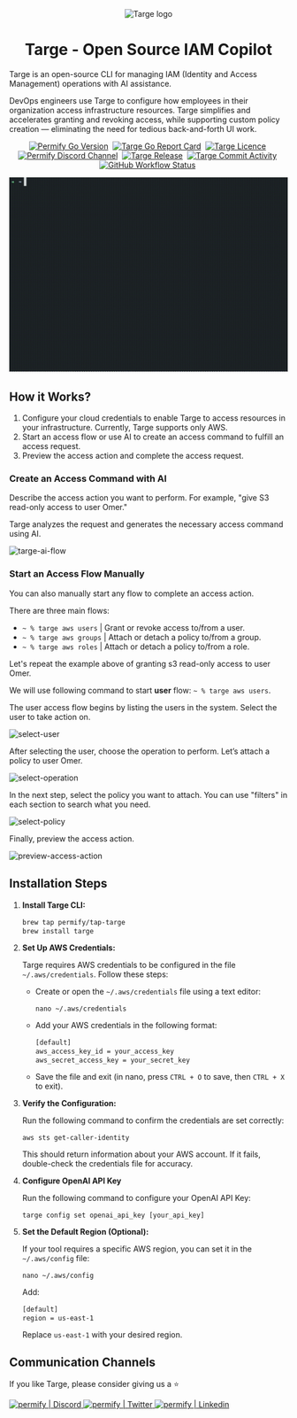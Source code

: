 <div align="center">
  <picture>
    <source media="(prefers-color-scheme: dark)" srcset="https://github.com/Permify/targe/raw/master/assets/images/logo-iam-copilot-dark.png">
    <img alt="Targe logo" src="https://github.com/Permify/targe/raw/master/assets/images/logo-iam-copilot-light.png" width="40%">
  </picture>
<h1 align="center">
   Targe - Open Source IAM Copilot
</h1>
</div>
<p>
Targe is an open-source CLI for managing IAM (Identity and Access Management) operations with AI assistance.

DevOps engineers use Targe to configure how employees in their organization access infrastructure resources. Targe simplifies and accelerates granting and revoking access, while supporting custom policy creation — eliminating the need for tedious back-and-forth UI work.
</p>

<p align="center">
    <a href="https://github.com/Permify/targe" target="_blank"><img src="https://img.shields.io/github/go-mod/go-version/Permify/targe?style=for-the-badge&logo=go" alt="Permify Go Version" /></a>&nbsp;
 <a href="https://goreportcard.com/report/github.com/Permify/targe" target="_blank"><img src="https://goreportcard.com/badge/github.com/Permify/targe?style=for-the-badge&logo=go" alt="Targe Go Report Card" /></a>&nbsp;
    <a href="https://github.com/Permify/targe" target="_blank"><img src="https://img.shields.io/github/license/Permify/targe?style=for-the-badge" alt="Targe Licence" /></a>&nbsp;
    <a href="https://discord.gg/n6KfzYxhPp" target="_blank"><img src="https://img.shields.io/discord/950799928047833088?style=for-the-badge&logo=discord&label=DISCORD" alt="Permify Discord Channel" /></a>&nbsp;
    <a href="https://github.com/Permify/targe/releases" target="_blank"><img src="https://img.shields.io/github/v/release/permify/targe?include_prereleases&style=for-the-badge" alt="Targe Release" /></a>&nbsp;
    <a href="https://img.shields.io/github/commit-activity/m/Permify/targe?style=for-the-badge" target="_blank"><img src="https://img.shields.io/github/commit-activity/m/Permify/targe?style=for-the-badge" alt="Targe Commit Activity" /></a>&nbsp;
    <a href="https://img.shields.io/github/actions/workflow/status/Permify/targe/release.yml?style=for-the-badge" target="_blank"><img src="https://img.shields.io/github/actions/workflow/status/Permify/targe/release.yml?style=for-the-badge" alt="GitHub Workflow Status" /></a>&nbsp;
</p>  

![Targe Demo](assets/images/targe.gif)

## How it Works?

1. Configure your cloud credentials to enable Targe to access resources in your infrastructure. Currently, Targe supports only AWS.
2. Start an access flow or use AI to create an access command to fulfill an access request.
3. Preview the access action and complete the access request.

### Create an Access Command with AI 

Describe the access action you want to perform. For example, "give S3 read-only access to user Omer." 

Targe analyzes the request and generates the necessary access command using AI.

![targe-ai-flow](https://github.com/user-attachments/assets/ab5ee72b-e5f5-40ec-9f4e-8cf8c91ddff6)

### Start an Access Flow Manually

You can also manually start any flow to complete an access action. 

There are three main flows:
   - `~ % targe aws users`  | Grant or revoke access to/from a user.
   - `~ % targe aws groups` | Attach or detach a policy to/from a group.
   - `~ % targe aws roles`  | Attach or detach a policy to/from a role.

Let's repeat the example above of granting s3 read-only access to user Omer.

We will use following command to start **user** flow: `~ % targe aws users`.

The user access flow begins by listing the users in the system. Select the user to take action on.

![select-user](https://github.com/user-attachments/assets/7746878b-3570-4e94-9de2-9d536258a55b)

After selecting the user, choose the operation to perform. Let’s attach a policy to user Omer.

![select-operation](https://github.com/user-attachments/assets/fbe696ae-1649-42c4-bacc-8115c9f9e1d4)

In the next step, select the policy you want to attach. You can use "filters" in each section to search what you need.

![select-policy](https://github.com/user-attachments/assets/d40354fe-43e0-497a-b1b6-570e02ac25f7)

Finally, preview the access action.

![preview-access-action](https://github.com/user-attachments/assets/61835e34-5598-4e73-b96c-6f09819c1b45)

## Installation Steps

1. **Install Targe CLI:**
   ```shell
   brew tap permify/tap-targe
   brew install targe
   ```

2. **Set Up AWS Credentials:**

   Targe requires AWS credentials to be configured in the file `~/.aws/credentials`. Follow these steps:

    - Create or open the `~/.aws/credentials` file using a text editor:
      ```shell
      nano ~/.aws/credentials
      ```

    - Add your AWS credentials in the following format:
      ```plaintext
      [default]
      aws_access_key_id = your_access_key
      aws_secret_access_key = your_secret_key
      ```

    - Save the file and exit (in nano, press `CTRL + O` to save, then `CTRL + X` to exit).

3. **Verify the Configuration:**

   Run the following command to confirm the credentials are set correctly:
   ```shell
   aws sts get-caller-identity
   ```
   This should return information about your AWS account. If it fails, double-check the credentials file for accuracy.

4. **Configure OpenAI API Key**
   
   Run the following command to configure your OpenAI API Key:
   ```shell
   targe config set openai_api_key [your_api_key]
   ```

5. **Set the Default Region (Optional):**

   If your tool requires a specific AWS region, you can set it in the `~/.aws/config` file:
   ```shell
   nano ~/.aws/config
   ```
   Add:
   ```plaintext
   [default]
   region = us-east-1
   ```
   Replace `us-east-1` with your desired region.

## Communication Channels

If you like Targe, please consider giving us a :star:

<p align="left">
<a href="https://discord.gg/n6KfzYxhPp">
 <img height="70px" width="70px" alt="permify | Discord" src="https://user-images.githubusercontent.com/39353278/187209316-3d01a799-c51b-4eaa-8f52-168047078a14.png" />
</a>
<a href="https://twitter.com/GetPermify">
  <img height="70px" width="70px" alt="permify | Twitter" src="https://user-images.githubusercontent.com/39353278/187209323-23f14261-d406-420d-80eb-1aa707a71043.png"/>
</a>
<a href="https://www.linkedin.com/company/permifyco">
  <img height="70px" width="70px" alt="permify | Linkedin" src="https://user-images.githubusercontent.com/39353278/187209321-03293a24-6f63-4321-b362-b0fc89fdd879.png" />
</a>
</p>
